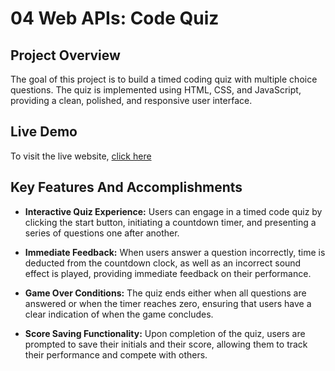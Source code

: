 # 04 Web APIs: Code Quiz

## Project Overview

The goal of this project is to build a timed coding quiz with multiple choice questions. The quiz is implemented using HTML, CSS, and JavaScript, providing a clean, polished, and responsive user interface.

## Live Demo

To visit the live website, <a href="">click here</a>

## Key Features And Accomplishments

- **Interactive Quiz Experience:** Users can engage in a timed code quiz by clicking the start button, initiating a countdown timer, and presenting a series of questions one after another.

- **Immediate Feedback:** When users answer a question incorrectly, time is deducted from the countdown clock, as well as an incorrect sound effect is played, providing immediate feedback on their performance.

- **Game Over Conditions:** The quiz ends either when all questions are answered or when the timer reaches zero, ensuring that users have a clear indication of when the game concludes.

- **Score Saving Functionality:** Upon completion of the quiz, users are prompted to save their initials and their score, allowing them to track their performance and compete with others.
